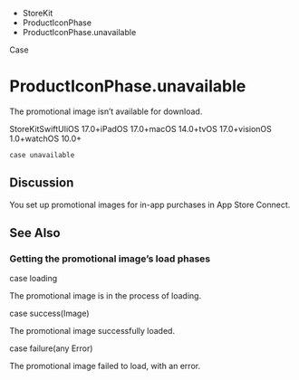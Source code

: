 

- StoreKit
- ProductIconPhase
-  ProductIconPhase.unavailable 

Case

# ProductIconPhase.unavailable

The promotional image isn’t available for download.

StoreKitSwiftUIiOS 17.0+iPadOS 17.0+macOS 14.0+tvOS 17.0+visionOS 1.0+watchOS 10.0+

``` source
case unavailable
```

## Discussion

You set up promotional images for in-app purchases in App Store Connect.

## See Also

### Getting the promotional image’s load phases

case loading

The promotional image is in the process of loading.

case success(Image)

The promotional image successfully loaded.

case failure(any Error)

The promotional image failed to load, with an error.

